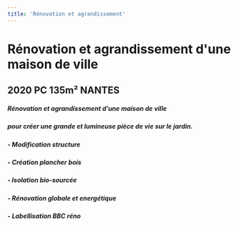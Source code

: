 ```yaml
---
title: 'Rénovation et agrandissement'
---
```


# **Rénovation et agrandissement d'une maison de ville**
## 2020 PC 135m² NANTES

##### Rénovation et agrandissement d’une maison de ville 
##### pour créer une grande et lumineuse pièce de vie sur le jardin.


##### - Modification structure
##### - Création plancher bois
##### - Isolation bio-sourcée
##### - Rénovation globale et energétique 
##### - **Labellisation BBC réno**
#####
#####
#####